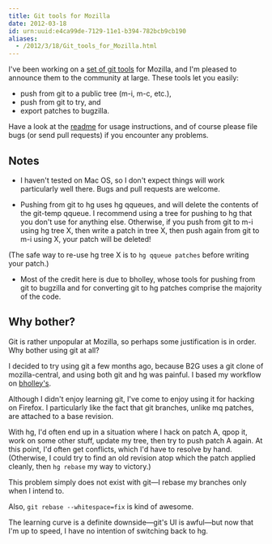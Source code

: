 ```yaml
---
title: Git tools for Mozilla
date: 2012-03-18
id: urn:uuid:e4ca99de-7129-11e1-b394-782bcb9cb190
aliases:
  - /2012/3/18/Git_tools_for_Mozilla.html
---
```


I've been working on a [set of git tools][git_tools] for Mozilla, and I'm
pleased to announce them to the community at large.  These tools let you
easily:

  * push from git to a public tree (m-i, m-c, etc.),
  * push from git to try, and
  * export patches to bugzilla.

Have a look at the [readme][] for usage instructions, and of course please file
bugs (or send pull requests) if you encounter any problems.

## Notes

  * I haven't tested on Mac OS, so I don't expect things will work particularly
well there.  Bugs and pull requests are welcome.

  * Pushing from git to hg uses hg qqueues, and will delete the contents of the
git-temp qqueue.  I recommend using a tree for pushing to hg that you don't use
for anything else.  Otherwise, if you push from git to m-i using hg tree X,
then write a patch in tree X, then push again from git to m-i using X, your
patch will be deleted!
  
  (The safe way to re-use hg tree X is to `hg qqueue patches` before writing your
patch.)

  * Most of the credit here is due to bholley, whose tools for pushing from git to
bugzilla and for converting git to hg patches comprise the majority of the
code.

## Why bother?

Git is rather unpopular at Mozilla, so perhaps some justification is in order.
Why bother using git at all?

I decided to try using git a few months ago, because B2G uses a git clone of
mozilla-central, and using both git and hg was painful.  I based my workflow
on [bholley's][bholley].

Although I didn't enjoy learning git, I've come to enjoy using it for hacking
on Firefox.  I particularly like the fact that git branches, unlike mq patches,
are attached to a base revision.

With hg, I'd often end up in a situation where I hack on patch A, qpop it, work
on some other stuff, update my tree, then try to push patch A again.  At this
point, I'd often get conflicts, which I'd have to resolve by hand.  (Otherwise,
I could try to find an old revision atop which the patch applied cleanly, then
`hg rebase` my way to victory.)

This problem simply does not exist with git&mdash;I rebase my branches only
when I intend to.

Also, `git rebase --whitespace=fix` is kind of awesome.

The learning curve is a definite downside&mdash;git's UI is awful&mdash;but now
that I'm up to speed, I have no intention of switching back to hg.

[git_tools]: https://github.com/jlebar/moz-git-tools
[readme]: https://github.com/jlebar/moz-git-tools/blob/master/README.markdown
[bholley]: http://bholley.wordpress.com/2010/10/23/using-git-with-mozilla/

